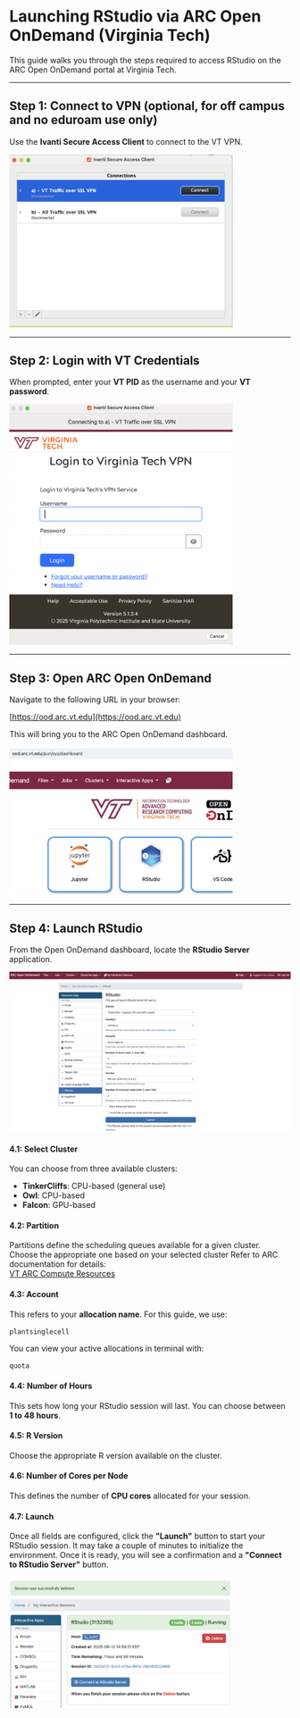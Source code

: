
# Launching RStudio via ARC Open OnDemand (Virginia Tech)

This guide walks you through the steps required to access RStudio on the ARC Open OnDemand portal at Virginia Tech.

---

## Step 1: Connect to VPN (optional, for off campus and no eduroam use only)

Use the **Ivanti Secure Access Client** to connect to the VT VPN.

<!-- Original Markdown -->
<!-- ![Step 1 - VPN Connection](images/VPN.png) -->

<!-- Updated with smaller size -->
<img src="images/VPN.png" alt="Step 1 - VPN Connection" width="400"/>

---

## Step 2: Login with VT Credentials

When prompted, enter your **VT PID** as the username and your **VT password**.

<!-- Original Markdown -->
<!-- ![Step 2 - VT Credentials](images/Password.png) -->

<!-- Updated with smaller size -->
<img src="images/Password.png" alt="Step 2 - VT Credentials" width="400"/>

---

## Step 3: Open ARC Open OnDemand

Navigate to the following URL in your browser:

[https://ood.arc.vt.edu](https://ood.arc.vt.edu)

This will bring you to the ARC Open OnDemand dashboard.

<!-- Original Markdown -->
<!-- ![Step 3 - ARC Dashboard](images/RStudio_app.png) -->

<!-- Updated with smaller size -->
<img src="images/RStudio_app.png" alt="Step 3 - ARC Dashboard" width="400"/>

---

## Step 4: Launch RStudio

From the Open OnDemand dashboard, locate the **RStudio Server** application.

![Step 4 - Launch RStudio](images/RStudio_launch.png)

#### 4.1: Select Cluster

You can choose from three available clusters:

- **TinkerCliffs**: CPU-based (general use)
- **Owl**: CPU-based 
- **Falcon**: GPU-based 

#### 4.2: Partition

Partitions define the scheduling queues available for a given cluster. Choose the appropriate one based on your selected cluster
Refer to ARC documentation for details:  
[VT ARC Compute Resources](https://www.docs.arc.vt.edu/resources/compute.html)

#### 4.3: Account

This refers to your **allocation name**. For this guide, we use:

```text
plantsinglecell
```

You can view your active allocations in terminal with:

```bash
quota
```

#### 4.4: Number of Hours

This sets how long your RStudio session will last. You can choose between **1 to 48 hours**.  

#### 4.5: R Version

Choose the appropriate R version available on the cluster.

#### 4.6: Number of Cores per Node

This defines the number of **CPU cores** allocated for your session.  

#### 4.7: Launch

Once all fields are configured, click the **"Launch"** button to start your RStudio session. It may take a couple of minutes to initialize the environment. Once it is ready, you will see a confirmation and a **"Connect to RStudio Server"** button.

<!-- Original Markdown -->
<!-- ![Step 4.7 - Connect RStudio](Launch_job.png) -->

<!-- Updated with smaller size -->
<img src="images/Launch_job.png" alt="Step 4.7 - Connect RStudio" width="400"/>

